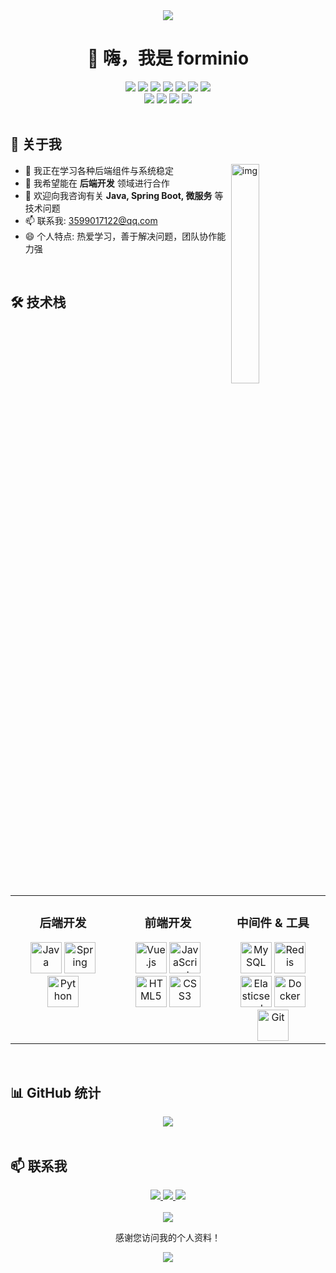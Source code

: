 <div align="center">
  <img src="https://readme-typing-svg.herokuapp.com/?lines=这是来自forminio的GitHub;热爱编程，热爱技术!&font=Roboto&center=true&size=25&width=500&height=50">
</div>

<h1 align="center">👋 嗨，我是 forminio</h1>


<div align="center">
  <img src="https://img.shields.io/badge/后端开发-SpringBoot-green" />
  <img src="https://img.shields.io/badge/前端-Vue-blue" />
  <img src="https://img.shields.io/badge/爬虫-Python-yellow" />
  <img src="https://img.shields.io/badge/数据库-MySQL-orange" />
  <img src="https://img.shields.io/badge/缓存-Redis-red" />
  <img src="https://img.shields.io/badge/消息队列-RabbitMQ-brightgreen" />
  <img src="https://img.shields.io/badge/日志分析-ELK-blueviolet" />
  <br/>
  <img src="https://img.shields.io/badge/前端-HTML-green" />
  <img src="https://img.shields.io/badge/前端-CSS-purple" />
  <img src="https://img.shields.io/badge/前端-JS-yellow" />
  <img src="https://img.shields.io/badge/python-Flask-yellow" />
</div>


<br>

## 🚀 关于我
<img align="right" alt="img" src="https://github-readme-stats.vercel.app/api/top-langs/?username=forminio&layout=compact&locale=cn" width="30%" height="30%"/>



- 🌱 我正在学习各种后端组件与系统稳定
- 👯 我希望能在 **后端开发** 领域进行合作
- 💬 欢迎向我咨询有关 **Java, Spring Boot, 微服务** 等技术问题
- 📫 联系我: 3599017122@qq.com
- 😄 个人特点: 热爱学习，善于解决问题，团队协作能力强




<br>

## 🛠️ 技术栈

<div align="center">
  <table>
    <tr>
      <td valign="top" width="33%">
        <h3 align="center">后端开发</h3>
        <div align="center">
          <img src="https://profilinator.rishav.dev/skills-assets/java-original-wordmark.svg" alt="Java" height="50" />
          <img src="https://profilinator.rishav.dev/skills-assets/springio-icon.svg" alt="Spring" height="50" />
          <img src="https://profilinator.rishav.dev/skills-assets/python-original.svg" alt="Python" height="50" />
        </div>
      </td>
      <td valign="top" width="33%">
        <h3 align="center">前端开发</h3>
        <div align="center">
          <img src="https://profilinator.rishav.dev/skills-assets/vuejs-original-wordmark.svg" alt="Vue.js" height="50" />
          <img src="https://profilinator.rishav.dev/skills-assets/javascript-original.svg" alt="JavaScript" height="50" />
          <img src="https://profilinator.rishav.dev/skills-assets/html5-original-wordmark.svg" alt="HTML5" height="50" />
          <img src="https://profilinator.rishav.dev/skills-assets/css3-original-wordmark.svg" alt="CSS3" height="50" />
        </div>
      </td>
      <td valign="top" width="33%">
        <h3 align="center">中间件 & 工具</h3>
        <div align="center">
          <img src="https://profilinator.rishav.dev/skills-assets/mysql-original-wordmark.svg" alt="MySQL" height="50" />
          <img src="https://profilinator.rishav.dev/skills-assets/redis-original-wordmark.svg" alt="Redis" height="50" />
          <img src="https://profilinator.rishav.dev/skills-assets/elasticsearch.png" alt="Elasticsearch" height="50" />
          <img src="https://profilinator.rishav.dev/skills-assets/docker-original-wordmark.svg" alt="Docker" height="50" />
          <img src="https://profilinator.rishav.dev/skills-assets/git-scm-icon.svg" alt="Git" height="50" />
        </div>
      </td>
    </tr>
  </table>
</div>

<br>

## 📊 GitHub 统计

<div align="center">
  <img src="https://github-readme-stats.vercel.app/api?username=forminio&show_icons=true&count_private=true&hide_border=true&theme=ambient_gradient&locale=cn" align="center" />
</div>

<br>


## 📫 联系我

<div align="center">
  <a href="mailto:3599017122@qq.com">
    <img src="https://img.shields.io/badge/Email-D14836?style=for-the-badge&logo=gmail&logoColor=white" />
  </a>
  <a href="http://120.79.92.59/">
    <img src="https://img.shields.io/badge/博客-forminio-blue?style=for-the-badge&logo=blogger&logoColor=white" />
  </a>
  <a href="https://github.com/forminio">
    <img src="https://img.shields.io/badge/GitHub-100000?style=for-the-badge&logo=github&logoColor=white" />
  </a>
</div>

<br>

<div align="center">
  <img src="https://profile-counter.glitch.me/forminio/count.svg" />
  <p>感谢您访问我的个人资料！</p>
</div>

<!-- 自定义 HTML 部分 -->
<div align="center">
  <img src="https://raw.githubusercontent.com/andreasbm/readme/master/assets/lines/colored.png" />
</div>
